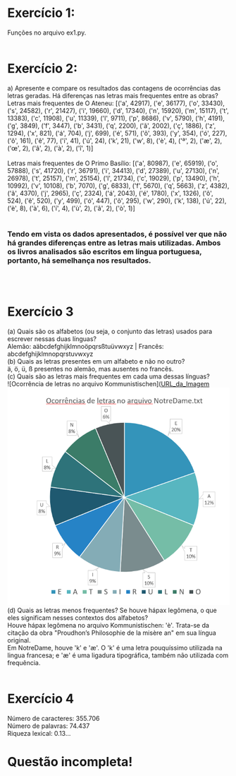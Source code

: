 # Exercício 1:<br>
Funções no arquivo ex1.py. <br><br>

# Exercício 2:<br>
a) Apresente e compare os resultados das contagens de ocorrências das letras geradas. Há diferenças nas letras mais frequentes entre as obras? <br>
Letras mais frequentes de O Ateneu: [('a', 42917), ('e', 36177), ('o', 33430), ('s', 24582), ('r', 21427), ('i', 19660), ('d', 17340), ('n', 15920), ('m', 15117), ('t', 13383), ('c', 11908), ('u', 11339), ('l', 9711), ('p', 8686), ('v', 5790), ('h', 4191), ('g', 3849), ('f', 3447), ('b', 3431), ('q', 2200), ('ã', 2002), ('ç', 1886), ('z', 1294), ('x', 821), ('á', 704), ('j', 699), ('é', 571), ('õ', 393), ('y', 354), ('ó', 227), ('ô', 161), ('ê', 77), ('í', 41), ('ú', 24), ('k', 21), ('w', 8), ('è', 4), ('ª', 2), ('æ', 2), ('œ', 2), ('â',  2), ('à', 2), ('î', 1)] <br>
<br>
Letras mais frequentes de O Primo Basílio: [('a', 80987), ('e', 65919), ('o', 57888), ('s', 41720), ('r', 36791), ('i', 34413), ('d', 27389), ('u', 27130), ('n', 26978), ('t', 25157), ('m', 25154), ('l', 21734), ('c', 19029), ('p', 13490), ('h', 10992), ('v', 10108), ('b', 7070), ('g', 6833), ('f', 5670), ('q', 5663), ('z', 4382), ('ã', 4370), ('j', 2965), ('ç', 2324), ('á', 2043), ('é', 1780), ('x', 1326), ('ô', 524), ('ê', 520), ('y', 499), ('ó', 447), ('õ', 295), ('w', 290), ('k', 138), ('ú', 22), ('è', 8), ('à', 6), ('í', 4), ('ù', 2), ('â', 2), ('ò', 1)]
<br><br>
### Tendo em vista os dados apresentados, é possível ver que não há grandes diferenças entre as letras mais utilizadas. Ambos os livros analisados são escritos em língua portuguesa, portanto, há semelhança nos resultados.
<br><br>
# Exercício 3 <br>
(a) Quais são os alfabetos (ou seja, o conjunto das letras) usados para escrever nessas duas línguas? <br>
Alemão: aäbcdefghijklmnoöpqrsßtuüvwxyz | Francês: abcdefghijklmnopqrstuvwxyz <br>
(b) Quais as letras presentes em um alfabeto e não no outro? <br>
ä, ö, ü, ß presentes no alemão, mas ausentes no francês. <br>
(c) Quais são as letras mais frequentes em cada uma dessas línguas? <br>
![Ocorrência de letras no arquivo Kommunistischen]([URL_da_Imagem](https://github.com/gwedosun/corpora-analysis/blob/main/Captura%20de%20tela%202023-12-13%20222121.png)<br>
![Ocorrência de letras no arquivo NotreDame](https://github.com/gwedosun/corpora-analysis/blob/main/Capturar.PNG)
<br>
(d) Quais as letras menos frequentes? Se houve hápax legômena, o que eles significam nesses contextos dos alfabetos? <br>
Houve hápax legômena no arquivo Kommunistischen: 'è'. Trata-se da citação da obra "Proudhon’s Philosophie de la misère an" em sua língua original. <br>
Em NotreDame, houve 'k' e 'æ'. O 'k' é uma letra pouquíssimo utilizada na lingua francesa; e 'æ' é uma ligadura tipográfica, também não utilizada com frequência. <br><br>

# Exercício 4 <br>
Número de caracteres: 355.706 <br>
Número de palavras: 74.437 <br>
Riqueza lexical: 0.13... <br>
# Questão incompleta!

